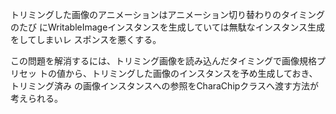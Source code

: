 トリミングした画像のアニメーションはアニメーション切り替わりのタイミングのたび
にWritableImageインスタンスを生成していては無駄なインスタンス生成をしてしまいレ
スポンスを悪くする。

この問題を解消するには、トリミング画像を読み込んだタイミングで画像規格プリセッ
トの値から、トリミングした画像のインスタンスを予め生成しておき、トリミング済み
の画像インスタンスへの参照をCharaChipクラスへ渡す方法が考えられる。

